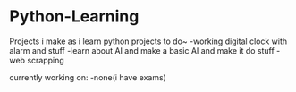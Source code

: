# Python-Learning
Projects i make as i learn python
projects to do~
-working digital clock with alarm and stuff
-learn about AI and make a basic AI and make it do stuff
-web scrapping

currently working on:
-none(i have exams)
